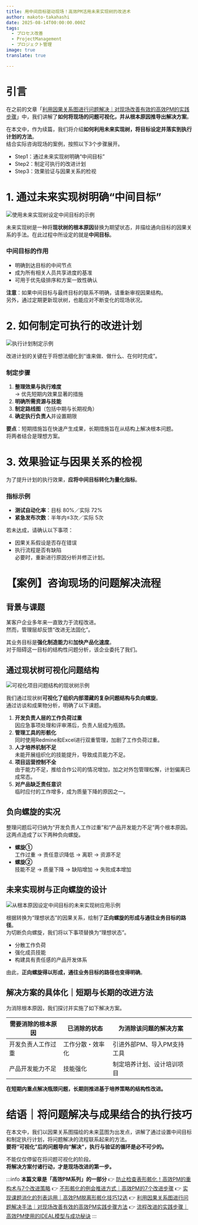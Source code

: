 ```yaml
---
title: 用中间目标驱动现场！高效PM活用未来实现树的改进术
author: makoto-takahashi
date: 2025-08-14T00:00:00.000Z
tags:
  - プロセス改善
  - ProjectManagement
  - プロジェクト管理
image: true
translate: true

---
```


# 引言
在之前的文章「[利用因果关系图进行问题解决｜对现场改善有效的高效PM的实践步骤](https://developer.mamezou-tech.com/blogs/2025/08/05/problem_solving_with_cause_effect_diagram/)」中，我们讲解了**如何将现场的问题可视化，并从根本原因推导出解决方案**。

在本文中，作为续篇，我们将介绍**如何利用未来实现树，将目标设定并落实到执行计划的方法**。  
结合实际咨询现场的案例，按照以下3个步骤展开。
- Step1：通过未来实现树明确“中间目标”
- Step2：制定可执行的改进计划
- Step3：效果验证与因果关系的检视

# 1. 通过未来实现树明确“中间目标”

![使用未来实现树设定中间目标的示例](/img/pm/problem_solving_set_intermediate_goals.png)

未来实现树是一种将**现状树的根本原因**替换为期望状态，并描绘通向目标的因果关系的手法。在此过程中所设定的就是**中间目标**。

### 中间目标的作用
- 明确到达目标的中间节点
- 成为所有相关人员共享进度的基准
- 可用于优先级排序和方案一致性确认

**注意**：如果中间目标与最终目标的联系不明确，请重新审视因果结构。  
另外，通过定期更新现状树，也能应对不断变化的现场状况。

# 2. 如何制定可执行的改进计划

![执行计划制定示例](/img/pm/problem_solving_creation_execution_plan.png)

改进计划的关键在于将想法细化到“谁来做、做什么、在何时完成”。

### 制定步骤
1. **整理效果与执行难度**  
   → 优先短期内效果显著的措施
2. **明确所需资源与技能**
3. **制定路线图**（包括中期与长期视角）
4. **确定执行负责人**并设置期限

**要点**：短期措施旨在快速产生成果，长期措施旨在从结构上解决根本问题。  
将两者结合是理想方案。

# 3. 效果验证与因果关系的检视

为了提升计划的执行效果，**应将中间目标转化为量化指标**。

### 指标示例
- **测试自动化率**：目标 80%／实际 72%  
- **紧急发布次数**：半年内≤3次／实际 5次  

若未达成，请确认以下事项：
- 因果关系假设是否存在错误  
- 执行流程是否有缺陷  
必要时，重新进行原因分析并修正计划。

# 【案例】咨询现场的问题解决流程

## 背景与课题

某客户企业多年来一直致力于流程改进。  
然而，管理层却反馈“改进无法固化”。

其业务目标是**强化制造能力**和**加快产品化速度**。  
对于阻碍这一目标的结构性问题分析，该企业委托了我们。

## 通过现状树可视化问题结构

![可视化项目问题结构的现状树示例](/img/pm/problem_solving_current_reality_tree.png)

我们通过现状树**可视化了组织内部潜藏的复杂问题结构与负向螺旋**。  
通过访谈和成果物分析，明确了以下课题。

1. **开发负责人层的工作负荷过重**  
   因应急事项处理和评审滞后，负责人层成为瓶颈。  
2. **管理工具的形骸化**  
   同时使用Redmine和Excel进行双重管理，加剧了工作负荷过重。  
3. **人才培养机制不足**  
   未能开展组织化的技能提升，导致成员能力不足。  
4. **项目运营控制不全**  
   由于能力不足，推给合作公司的情况增加，加之对外包管理松懈，计划偏离已成常态。  
5. **对产品缺乏责任意识**  
   临时应付的工作增多，成为质量下降的原因之一。  

## 负向螺旋的实况

整理问题后可归纳为“开发负责人工作过重”和“产品开发能力不足”两个根本原因。  
这两点造成了以下两种负向螺旋。

- **螺旋①**  
  工作过重 → 责任意识降低 → 离职 → 资源不足  
- **螺旋②**  
  技能不足 → 质量下降 → 缺陷增加 → 失败成本增加  

## 未来实现树与正向螺旋的设计

![从根本原因设定中间目标的未来实现树应用示例](/img/pm/problem_solving_future_reality_tree.png)

根据转换为“理想状态”的因果关系，绘制了**正向螺旋的形成与通往业务目标的路径**。  
为切断负向螺旋，我们将以下事项替换为“理想状态”。

- 分散工作负荷
- 强化成员技能
- 构建具有责任感的产品开发体系

由此，**正向螺旋得以形成，通往业务目标的路径也变得明确**。

## 解决方案的具体化｜短期与长期的改进方法

为消除根本原因，我们探讨并实施了如下解决方案。

| 需要消除的根本原因     | 已消除的状态         | 为消除该问题的解决方案                      |
|----------------------|----------------------|--------------------------------------|
| 开发负责人工作过重 | 工作分散・效率化 | 引进外部PM、导入PM支持工具 |
| 产品开发能力不足 | 技能强化 | 制定培养计划、设计培训项目 |

**在短期内重点解决瓶颈问题，长期则推进基于培养策略的结构性改进。**

# 结语｜将问题解决与成果结合的执行技巧

在本文中，我们以因果关系图描绘的未来蓝图为出发点，讲解了通过设置中间目标和制定执行计划，将问题解决的流程联系起来的方法。  
**要将“可视化”后的问题导向“解决”，执行与验证的循环是必不可少的。**

不能仅仅停留在将问题可视化的阶段。  
**将解决方案付诸行动，才是现场改进的第一步。**

:::info
**本篇文章是「高效PM系列」的一部分**
👉 [防止检查表形骸化！高效PM的重构术与7个改进策略](https://developer.mamezou-tech.com/blogs/2025/07/10/pm_checklist_rebuild_and_improve/)
👉 [不形骸化的例会推进方式｜高效PM的7个改进步骤](https://developer.mamezou-tech.com/blogs/2025/07/18/pm_meeting_rebuild_and_improve/)
👉 [实现课题消化的列表运用｜高效PM脱离形骸化技巧12选](https://developer.mamezou-tech.com/blogs/2025/07/24/issue_list_rebuilding_and_practical_tips_for_pms/)
👉 [利用因果关系图进行问题解决手法｜对现场改善有效的高效PM实践步骤方法](https://developer.mamezou-tech.com/blogs/2025/08/05/problem_solving_with_cause_effect_diagram/)
👉 [流程改进的实践步骤｜高效PM使用的IDEAL模型与成功秘诀](https://developer.mamezou-tech.com/blogs/2025/08/08/pm_process_improvement_ideal_model_and_practical_steps/)
:::

